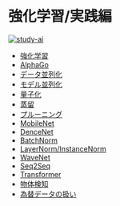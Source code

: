 # 強化学習/実践編

[![study-ai](https://ai999.careers/bnr_jdla.png)](https://study-ai.com/jdla/)

- [強化学習](https://colab.research.google.com/github/peta-m175/rabbit_challenge/blob/master/deep_learning/day4/reinforcement_learning.ipynb)
- [AlphaGo](https://colab.research.google.com/github/peta-m175/rabbit_challenge/blob/master/deep_learning/day4/alpha_go.ipynb)
- [データ並列化](https://colab.research.google.com/github/peta-m175/rabbit_challenge/blob/master/deep_learning/day4/data_parallelism.ipynb)
- [モデル並列化](https://colab.research.google.com/github/peta-m175/rabbit_challenge/blob/master/deep_learning/day4/model_parallelism.ipynb)
- [量子化](https://colab.research.google.com/github/peta-m175/rabbit_challenge/blob/master/deep_learning/day4/quantization.ipynb)
- [蒸留](https://colab.research.google.com/github/peta-m175/rabbit_challenge/blob/master/deep_learning/day4/distillation.ipynb)
- [プルーニング](https://colab.research.google.com/github/peta-m175/rabbit_challenge/blob/master/deep_learning/day4/pruning.ipynb)
- [MobileNet](https://colab.research.google.com/github/peta-m175/rabbit_challenge/blob/master/deep_learning/day4/mobile_net.ipynb)
- [DenceNet](https://colab.research.google.com/github/peta-m175/rabbit_challenge/blob/master/deep_learning/day4/dense_net.ipynb)
- [BatchNorm](https://colab.research.google.com/github/peta-m175/rabbit_challenge/blob/master/deep_learning/day4/batch_norm.ipynb)
- [LayerNorm/InstanceNorm](https://colab.research.google.com/github/peta-m175/rabbit_challenge/blob/master/deep_learning/day4/layer_norm_and_instance_norm.ipynb)
- [WaveNet](https://colab.research.google.com/github/peta-m175/rabbit_challenge/blob/master/deep_learning/day4/wave_net.ipynb)
- [Seq2Seq](https://colab.research.google.com/github/peta-m175/rabbit_challenge/blob/master/deep_learning/day4/seq2seq.ipynb)
- [Transformer](https://colab.research.google.com/github/peta-m175/rabbit_challenge/blob/master/deep_learning/day4/transformer.ipynb)
- [物体検知]()
- [為替データの扱い]()
